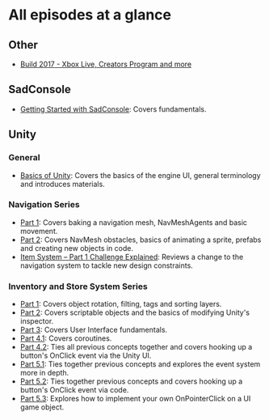 # All episodes at a glance

## Other
* [Build 2017 - Xbox Live, Creators Program and more](https://channel9.msdn.com/Shows/dotGAME/Build-2017-Xbox-Live-Creators-Program-and-more)

## SadConsole
* [Getting Started with SadConsole](2-2017/GettingStartedwithSadConsole): Covers fundamentals.

## Unity

### General
* [Basics of Unity](1-2017/BasicsOfUnity): Covers the basics of the engine UI, general terminology and introduces materials.

### Navigation Series
* [Part 1](1-2017/UnityNavigationPt1): Covers baking a navigation mesh, NavMeshAgents and basic movement.
* [Part 2](1-2017/UnityNavigationPt2): Covers NavMesh obstacles, basics of animating a sprite, prefabs and creating new objects in code.
* [Item System – Part 1 Challenge Explained](https://blogs.msdn.microsoft.com/dotnet/2017/02/03/games-item-system-part-1-challenge-explained/): Reviews a change to the navigation system to tackle new design constraints. 

### Inventory and Store System Series

* [Part 1](1-2017/): Covers object rotation, filting, tags and sorting layers.
* [Part 2](2-2017/UnityItemSystemPt2-ScriptableObjects): Covers scriptable objects and the basics of modifying Unity's inspector.
* [Part 3](3-2017/UnityItemSystemPt3-UI): Covers User Interface fundamentals.
* [Part 4.1](3-2017/UnityItemSystemPt4.1-WiringTheUI): Covers coroutines.
* [Part 4.2](3-2017/UnityItemSystemPt4.2-PopulatingUIData): Ties all previous concepts together and covers hooking up a button's OnClick event via the Unity UI.
* [Part 5.1](4-2017/UnityItemSystemPt5.1-PlayerInventory): Ties together previous concepts and explores the event system more in depth.
* [Part 5.2](4-2017/UnityItemSystemPt5.2-PlayerInventory): Ties together previous concepts and covers hooking up a button's OnClick event via code.
* [Part 5.3](5-2017/UnityItemSystemPt5.3-ChallengeSolution): Explores how to implement your own OnPointerClick on a UI game object.
